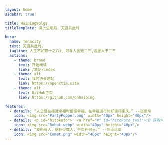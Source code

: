 ```yaml
---
layout: home
sidebar: true

title: HaipingBolgs
titleTemplate: 海上生明月，天涯共此时

hero:
  name: Tenacity
  text: 天涯共此时。
  tagline: 人生不如意十之八九,可与人言无二三,这里大于二三
  actions:
    - theme: brand
      text: 开始阅读
      link: /笔记/index
    - theme: alt
      text: 我的协会网站
      link: https://openctia.site
    - theme: alt
      text: GitHub主页
      link: https://github.com/onhaiping

features:
  - details: “人总是在接近幸福时倍感幸福，在幸福进行时却患得患失。” --张爱玲
    icon: <img src="PartyPopper.png" width="40px" height="40px"/>
  - details: <p id="hitokoto">  <a href="#" id="hitokoto_text">:D 获取中...</a></p><script>  fetch('https://v1.hitokoto.cn/?c=h&c=b&c=i&c=d&c=a').then(response => response.json()).then(data => { const hitokoto = document.querySelector('#hitokoto_text') hitokoto.href = `https://hitokoto.cn/?uuid=${data.uuid}` hitokoto.innerText = data.hitokoto }).catch(console.error)</script>
    icon: <img src="Robot.webp" width="40px" height="40px"/>
  - details: “爱所有人，信任少数人，不负任何人。” --莎士比亚
    icon: <img src="Comet.png" width="40px" height="40px"/>
---
```


<HomePage />
